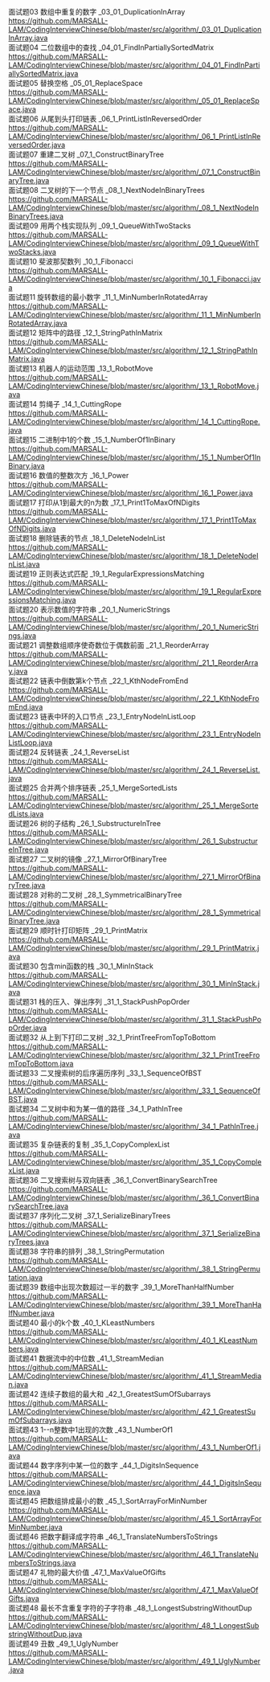 面试题03 数组中重复的数字 _03_01_DuplicationInArray    <br/>https://github.com/MARSALL-LAM/CodingInterviewChinese/blob/master/src/algorithm/_03_01_DuplicationInArray.java
<br/>面试题04 二位数组中的查找 _04_01_FindInPartiallySortedMatrix   <br/>https://github.com/MARSALL-LAM/CodingInterviewChinese/blob/master/src/algorithm/_04_01_FindInPartiallySortedMatrix.java
<br/>面试题05 替换空格 _05_01_ReplaceSpace <br/>https://github.com/MARSALL-LAM/CodingInterviewChinese/blob/master/src/algorithm/_05_01_ReplaceSpace.java
<br/>面试题06 从尾到头打印链表 _06_1_PrintListInReversedOrder <br/>https://github.com/MARSALL-LAM/CodingInterviewChinese/blob/master/src/algorithm/_06_1_PrintListInReversedOrder.java
<br/>面试题07 重建二叉树 _07_1_ConstructBinaryTree <br/>https://github.com/MARSALL-LAM/CodingInterviewChinese/blob/master/src/algorithm/_07_1_ConstructBinaryTree.java
<br/>面试题08 二叉树的下一个节点 _08_1_NextNodeInBinaryTrees <br/>https://github.com/MARSALL-LAM/CodingInterviewChinese/blob/master/src/algorithm/_08_1_NextNodeInBinaryTrees.java
<br/>面试题09 用两个栈实现队列 _09_1_QueueWithTwoStacks <br/>https://github.com/MARSALL-LAM/CodingInterviewChinese/blob/master/src/algorithm/_09_1_QueueWithTwoStacks.java
<br/>面试题10 斐波那契数列 _10_1_Fibonacci <br/>https://github.com/MARSALL-LAM/CodingInterviewChinese/blob/master/src/algorithm/_10_1_Fibonacci.java
<br/>面试题11 旋转数组的最小数字 _11_1_MinNumberInRotatedArray  <br/>https://github.com/MARSALL-LAM/CodingInterviewChinese/blob/master/src/algorithm/_11_1_MinNumberInRotatedArray.java
<br/>面试题12 矩阵中的路径 _12_1_StringPathInMatrix <br/>https://github.com/MARSALL-LAM/CodingInterviewChinese/blob/master/src/algorithm/_12_1_StringPathInMatrix.java
<br/>面试题13 机器人的运动范围 _13_1_RobotMove <br/>https://github.com/MARSALL-LAM/CodingInterviewChinese/blob/master/src/algorithm/_13_1_RobotMove.java
<br/>面试题14 剪绳子 _14_1_CuttingRope <br/>https://github.com/MARSALL-LAM/CodingInterviewChinese/blob/master/src/algorithm/_14_1_CuttingRope.java
<br/>面试题15 二进制中1的个数 _15_1_NumberOf1InBinary <br/>https://github.com/MARSALL-LAM/CodingInterviewChinese/blob/master/src/algorithm/_15_1_NumberOf1InBinary.java
<br/>面试题16 数值的整数次方 _16_1_Power <br/>https://github.com/MARSALL-LAM/CodingInterviewChinese/blob/master/src/algorithm/_16_1_Power.java
<br/>面试题17 打印从1到最大的n为数 _17_1_Print1ToMaxOfNDigits <br/>https://github.com/MARSALL-LAM/CodingInterviewChinese/blob/master/src/algorithm/_17_1_Print1ToMaxOfNDigits.java
<br/>面试题18 删除链表的节点 _18_1_DeleteNodeInList <br/>https://github.com/MARSALL-LAM/CodingInterviewChinese/blob/master/src/algorithm/_18_1_DeleteNodeInList.java
<br/>面试题19 正则表达式匹配 _19_1_RegularExpressionsMatching <br/>https://github.com/MARSALL-LAM/CodingInterviewChinese/blob/master/src/algorithm/_19_1_RegularExpressionsMatching.java
<br/>面试题20 表示数值的字符串 _20_1_NumericStrings <br/>https://github.com/MARSALL-LAM/CodingInterviewChinese/blob/master/src/algorithm/_20_1_NumericStrings.java 
<br/>面试题21 调整数组顺序使奇数位于偶数前面 _21_1_ReorderArray <br/>https://github.com/MARSALL-LAM/CodingInterviewChinese/blob/master/src/algorithm/_21_1_ReorderArray.java
<br/>面试题22 链表中倒数第k个节点 _22_1_KthNodeFromEnd <br/>https://github.com/MARSALL-LAM/CodingInterviewChinese/blob/master/src/algorithm/_22_1_KthNodeFromEnd.java
<br/>面试题23 链表中环的入口节点 _23_1_EntryNodeInListLoop <br/>https://github.com/MARSALL-LAM/CodingInterviewChinese/blob/master/src/algorithm/_23_1_EntryNodeInListLoop.java
<br/>面试题24 反转链表 _24_1_ReverseList <br/>https://github.com/MARSALL-LAM/CodingInterviewChinese/blob/master/src/algorithm/_24_1_ReverseList.java
<br/>面试题25 合并两个排序链表 _25_1_MergeSortedLists <br/>https://github.com/MARSALL-LAM/CodingInterviewChinese/blob/master/src/algorithm/_25_1_MergeSortedLists.java
<br/>面试题26 树的子结构 _26_1_SubstructureInTree <br/>https://github.com/MARSALL-LAM/CodingInterviewChinese/blob/master/src/algorithm/_26_1_SubstructureInTree.java
<br/>面试题27 二叉树的镜像 _27_1_MirrorOfBinaryTree <br/>https://github.com/MARSALL-LAM/CodingInterviewChinese/blob/master/src/algorithm/_27_1_MirrorOfBinaryTree.java
<br/>面试题28 对称的二叉树 _28_1_SymmetricalBinaryTree <br/>https://github.com/MARSALL-LAM/CodingInterviewChinese/blob/master/src/algorithm/_28_1_SymmetricalBinaryTree.java
<br/>面试题29 顺时针打印矩阵 _29_1_PrintMatrix <br/>https://github.com/MARSALL-LAM/CodingInterviewChinese/blob/master/src/algorithm/_29_1_PrintMatrix.java
<br/>面试题30 包含min函数的栈 _30_1_MinInStack <br/>https://github.com/MARSALL-LAM/CodingInterviewChinese/blob/master/src/algorithm/_30_1_MinInStack.java
<br/>面试题31 栈的压入、弹出序列 _31_1_StackPushPopOrder <br/>https://github.com/MARSALL-LAM/CodingInterviewChinese/blob/master/src/algorithm/_31_1_StackPushPopOrder.java
<br/>面试题32 从上到下打印二叉树 _32_1_PrintTreeFromTopToBottom <br/>https://github.com/MARSALL-LAM/CodingInterviewChinese/blob/master/src/algorithm/_32_1_PrintTreeFromTopToBottom.java
<br/>面试题33 二叉搜索树的后序遍历序列 _33_1_SequenceOfBST <br/>https://github.com/MARSALL-LAM/CodingInterviewChinese/blob/master/src/algorithm/_33_1_SequenceOfBST.java
<br/>面试题34 二叉树中和为某一值的路径 _34_1_PathInTree <br/>https://github.com/MARSALL-LAM/CodingInterviewChinese/blob/master/src/algorithm/_34_1_PathInTree.java
<br/>面试题35 复杂链表的复制 _35_1_CopyComplexList <br/>https://github.com/MARSALL-LAM/CodingInterviewChinese/blob/master/src/algorithm/_35_1_CopyComplexList.java
<br/>面试题36 二叉搜索树与双向链表 _36_1_ConvertBinarySearchTree <br/>https://github.com/MARSALL-LAM/CodingInterviewChinese/blob/master/src/algorithm/_36_1_ConvertBinarySearchTree.java
<br/>面试题37 序列化二叉树 _37_1_SerializeBinaryTrees <br/>https://github.com/MARSALL-LAM/CodingInterviewChinese/blob/master/src/algorithm/_37_1_SerializeBinaryTrees.java
<br/>面试题38 字符串的排列 _38_1_StringPermutation <br/>https://github.com/MARSALL-LAM/CodingInterviewChinese/blob/master/src/algorithm/_38_1_StringPermutation.java
<br/>面试题39 数组中出现次数超过一半的数字 _39_1_MoreThanHalfNumber <br/>https://github.com/MARSALL-LAM/CodingInterviewChinese/blob/master/src/algorithm/_39_1_MoreThanHalfNumber.java
<br/>面试题40 最小的k个数 _40_1_KLeastNumbers <br/>https://github.com/MARSALL-LAM/CodingInterviewChinese/blob/master/src/algorithm/_40_1_KLeastNumbers.java
<br/>面试题41 数据流中的中位数 _41_1_StreamMedian <br/>https://github.com/MARSALL-LAM/CodingInterviewChinese/blob/master/src/algorithm/_41_1_StreamMedian.java
<br/>面试题42 连续子数组的最大和 _42_1_GreatestSumOfSubarrays <br/>https://github.com/MARSALL-LAM/CodingInterviewChinese/blob/master/src/algorithm/_42_1_GreatestSumOfSubarrays.java
<br/>面试题43 1--n整数中1出现的次数 _43_1_NumberOf1 <br/>https://github.com/MARSALL-LAM/CodingInterviewChinese/blob/master/src/algorithm/_43_1_NumberOf1.java
<br/>面试题44 数字序列中某一位的数字 _44_1_DigitsInSequence <br/>https://github.com/MARSALL-LAM/CodingInterviewChinese/blob/master/src/algorithm/_44_1_DigitsInSequence.java
<br/>面试题45 把数组排成最小的数 _45_1_SortArrayForMinNumber <br/>https://github.com/MARSALL-LAM/CodingInterviewChinese/blob/master/src/algorithm/_45_1_SortArrayForMinNumber.java
<br/>面试题46 把数字翻译成字符串 _46_1_TranslateNumbersToStrings <br/>https://github.com/MARSALL-LAM/CodingInterviewChinese/blob/master/src/algorithm/_46_1_TranslateNumbersToStrings.java
<br/>面试题47 礼物的最大价值 _47_1_MaxValueOfGifts <br/>https://github.com/MARSALL-LAM/CodingInterviewChinese/blob/master/src/algorithm/_47_1_MaxValueOfGifts.java
<br/>面试题48 最长不含重复字符的子字符串 _48_1_LongestSubstringWithoutDup <br/>https://github.com/MARSALL-LAM/CodingInterviewChinese/blob/master/src/algorithm/_48_1_LongestSubstringWithoutDup.java
<br/>面试题49 丑数 _49_1_UglyNumber <br/>https://github.com/MARSALL-LAM/CodingInterviewChinese/blob/master/src/algorithm/_49_1_UglyNumber.java
<br/>
<br/>
<br/>
<br/>